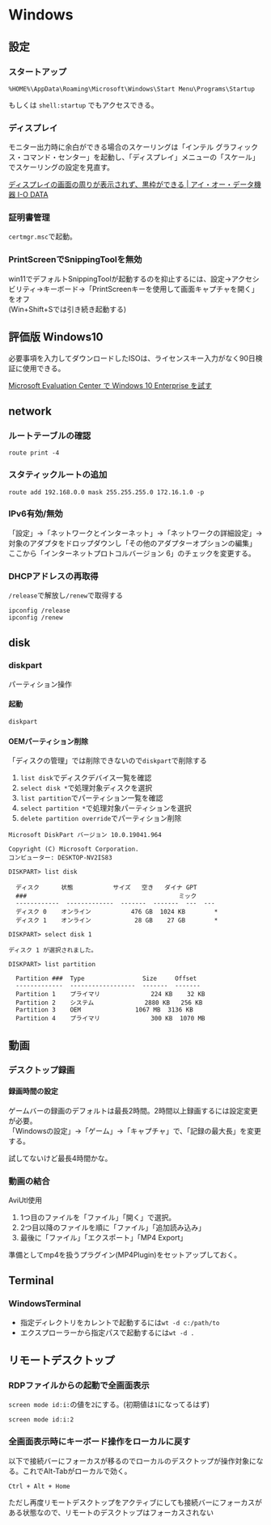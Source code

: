 # Windows

## 設定

### スタートアップ

```
%HOME%\AppData\Roaming\Microsoft\Windows\Start Menu\Programs\Startup
```

もしくは `shell:startup` でもアクセスできる。

### ディスプレイ

モニター出力時に余白ができる場合のスケーリングは「インテル グラフィックス・コマンド・センター」を起動し、「ディスプレイ」メニューの「スケール」でスケーリングの設定を見直す。

[ディスプレイの画面の周りが表示されず、黒枠ができる | アイ・オー・データ機器 I-O DATA](https://www.iodata.jp/support/qanda/answer/s30707.htm)

### 証明書管理

`certmgr.msc`で起動。

### PrintScreenでSnippingToolを無効

win11でデフォルトSnippingToolが起動するのを抑止するには、設定->アクセシビリティ->キーボード->「PrintScreenキーを使用して画面キャプチャを開く」をオフ  
(Win+Shift+Sでは引き続き起動する)

## 評価版 Windows10

必要事項を入力してダウンロードしたISOは、ライセンスキー入力がなく90日検証に使用できる。

[Microsoft Evaluation Center で Windows 10 Enterprise を試す](https://www.microsoft.com/ja-jp/evalcenter/evaluate-windows-10-enterprise)

## network

### ルートテーブルの確認

```
route print -4
```

### スタティックルートの追加

```
route add 192.168.0.0 mask 255.255.255.0 172.16.1.0 -p
```

### IPv6有効/無効

「設定」→「ネットワークとインターネット」→「ネットワークの詳細設定」→対象のアダプタをドロップダウンし「その他のアダプターオプションの編集」  
ここから「インターネットプロトコルバージョン 6」のチェックを変更する。

### DHCPアドレスの再取得

`/release`で解放し`/renew`で取得する

```
ipconfig /release
ipconfig /renew
```

## disk

### diskpart

パーティション操作

#### 起動

```ps
diskpart
```

#### OEMパーティション削除

「ディスクの管理」では削除できないので`diskpart`で削除する

1. `list disk`でディスクデバイス一覧を確認
1. `select disk *`で処理対象ディスクを選択
1. `list partition`でパーティション一覧を確認
1. `select partition *`で処理対象パーティションを選択
1. `delete partition override`でパーティション削除

```
Microsoft DiskPart バージョン 10.0.19041.964

Copyright (C) Microsoft Corporation.
コンピューター: DESKTOP-NV2IS83

DISKPART> list disk

  ディスク      状態           サイズ   空き   ダイナ GPT
  ###                                          ミック
  ------------  -------------  -------  -------  ---  ---
  ディスク 0    オンライン           476 GB  1024 KB        *
  ディスク 1    オンライン            28 GB    27 GB        *

DISKPART> select disk 1

ディスク 1 が選択されました。

DISKPART> list partition

  Partition ###  Type                Size     Offset
  -------------  ------------------  -------  -------
  Partition 1    プライマリ              224 KB    32 KB
  Partition 2    システム              2880 KB   256 KB
  Partition 3    OEM               1067 MB  3136 KB
  Partition 4    プライマリ              300 KB  1070 MB
```

## 動画

### デスクトップ録画

#### 録画時間の設定

ゲームバーの録画のデフォルトは最長2時間。2時間以上録画するには設定変更が必要。  
「Windowsの設定」->「ゲーム」->「キャプチャ」で、「記録の最大長」を変更する。

試してないけど最長4時間かな。

### 動画の結合

AviUtl使用

1. 1つ目のファイルを「ファイル」「開く」で選択。
2. 2つ目以降のファイルを順に「ファイル」「追加読み込み」
3. 最後に「ファイル」「エクスポート」「MP4 Export」

準備としてmp4を扱うプラグイン(MP4Plugin)をセットアップしておく。

## Terminal

### WindowsTerminal

- 指定ディレクトリをカレントで起動するには`wt -d c:/path/to`
- エクスプローラーから指定パスで起動するには`wt -d .`

## リモートデスクトップ

### RDPファイルからの起動で全画面表示

`screen mode id:i:`の値を`2`にする。(初期値は`1`になってるはず)

```text
screen mode id:i:2
```

### 全画面表示時にキーボード操作をローカルに戻す

以下で接続バーにフォーカスが移るのでローカルのデスクトップが操作対象になる。これでAlt-Tabがローカルで効く。

```
Ctrl + Alt + Home
```

ただし再度リモートデスクトップをアクティブにしても接続バーにフォーカスがある状態なので、リモートのデスクトップはフォーカスされない
